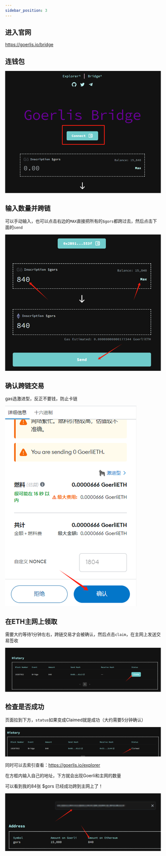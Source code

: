 ```yaml
---
sidebar_position: 3
---
```


<!-- import HexConverter from './js/HexConverter.js'

<HexConverter /> -->
## 进入官网

https://goerlis.io/bridge

## 连钱包

![inscription](./img/3/1.png)

## 输入数量并跨链

可以手动输入，也可以点击右边的`MAX`直接把所有的`$gors`都跨过去，然后点击下面的`send`

![inscription](./img/3/2.png)

## 确认跨链交易

gas选激进型，反正不要钱，防止卡链

![inscription](./img/3/3.png)

## 在ETH主网上领取

需要大约等待1分钟左右，跨链交易才会被确认，然后点击`claim`，在主网上发送交易签收

![inscription](./img/3/4.png)

## 检查是否成功

页面拉到下方，`status`如果变成Claimed就是成功（大约需要5分钟确认）

![inscription](./img/3/5.png)

同时可以去索引查看：https://goerlis.io/explorer

在方框内输入自己的地址，下方就会出现Goerli和主网的数量

可以看到我的84张 $gors 已经成功跨到主网上了！

![inscription](./img/3/6.png)